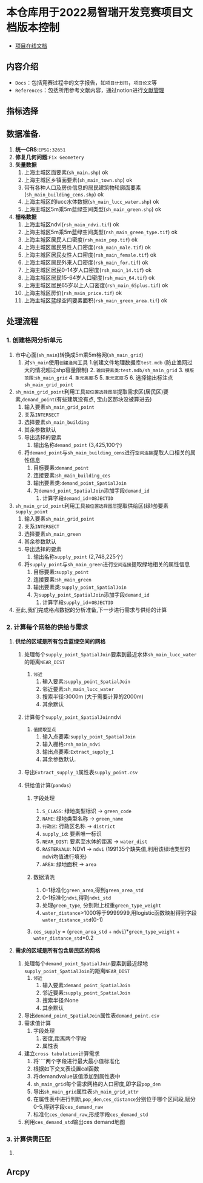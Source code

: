 # 本仓库用于2022易智瑞开发竞赛项目文档版本控制
- [项目在线文档](https://swamp-maraca-1c5.notion.site/ESRI-6c88c4d4c597494980ce11c6b599a9ab)




## 内容介绍
- `Docs`：包括竞赛过程中的文字报告，如`项目计划书`，`项目论文`等
- `References`：包括所用参考文献内容，通过notion进行[文献管理](https://swamp-maraca-1c5.notion.site/5c17b655b6a2430f8702d1dd13302f27?v=a24ed3d7d7be468581a8f53b17c56178)


## 指标选择

## 数据准备.
1. **统一CRS**:`EPSG:32651`
2. **修复几何问题**:`Fix Geometery`
3. **矢量数据**
   1. 上海主城区面要素(`sh_main.shp`) ok
   2. 上海主城区乡镇面要素(`sh_main_town.shp`) ok
   3. 带有各种人口及房价信息的居民建筑物轮廓面要素(`sh_main_building_cens.shp`) ok
   4. 上海主城区的lucc水体数据(`sh_main_lucc_water.shp`) ok
   5. 上海主城区5m乘5m蓝绿空间类型(`sh_main_green.shp`) ok
4. **栅格数据**
   1. 上海主城区ndvi(`rsh_main_ndvi.tif`) ok
   2. 上海主城区5m乘5m蓝绿空间类型(`rsh_main_green_type.tif`) ok
   3. 上海主城区居民人口密度(`rsh_main_pop.tif`) ok
   4. 上海主城区居民男性人口密度(`rsh_main_male.tif`) ok
   5. 上海主城区居民女性人口密度(`rsh_main_female.tif`) ok
   6. 上海主城区居民外来人口密度(`rsh_main_for.tif`) ok 
   7. 上海主城区居民0-14岁人口密度(`rsh_main_14.tif`) ok
   8. 上海主城区居民15-64岁人口密度(`rsh_main_64.tif`) ok
   9. 上海主城区居民65岁以上人口密度(`rsh_main_65plus.tif`) ok
   10. 上海主城区房价(`rsh_main_price.tif`) ok
   11. 上海主城区蓝绿空间要素面积(`rsh_main_green_area.tif`) ok

## 处理流程
### 1. 创建格网分析单元 
   1. 市中心面(`sh_main`)转换成5m乘5m格网(`sh_main_grid`)
      1. 对`sh_main`使用`创建渔网`工具
         1.创建文件地理数据库`test.mdb` (防止渔网过大的情况超过shp容量限制)
         2. `输出要素类`:`test.mdb/sh_main_grid`
         3. `模版范围`:`sh_main_grid`
         4. `象元高度`:5
         5. `象元宽度`:5
         6. 选择输出标注点`sh_main_grid_point`
   2. `sh_main_grid_point`利用工具`按位置选择图层`提取需求区(居民区)要素,`demand_point`(有些建筑没有点, 宝山区那块没被算进去)
      1. 输入要素`sh_main_grid_point`
      2. 关系`INTERSECT`
      3. 选择要素`sh_main_building`
      4. 其余参数默认
      5. 导出选择的要素
         1. 输出名称`demand_point` (3,425,100个)
      6. 将`demand_point`与`sh_main_building_cens`进行`空间连接`提取人口相关的属性信息
         1. 目标要素:`demand_point`
         2. 连接要素:`sh_main_building_ces`
         3. 输出要素类:`demand_point_SpatialJoin`
         4. 为`demand_point_SpatialJoin`添加字段`demand_id`
            1. 计算字段`demand_id`=`OBJECTID`
   3. `sh_main_grid_point`利用工具`按位置选择图层`提取供给区(绿地)要素`supply_point`
      1. 输入要素`sh_main_grid_point`
      2. 关系`INTERSECT`
      3. 选择要素`sh_main_green`
      4. 其余参数默认
      5. 导出选择的要素
         1. 输出名称`supply_point` (2,748,225个)
      6. 将`supply_point`与`sh_main_green`进行`空间连接`提取绿地相关的属性信息
         1. 目标要素:`supply_point`
         2. 连接要素:`sh_main_green`
         3. 输出要素类:`supply_point_SpatialJoin`
         4. 为`supply_point_SpatialJoin`添加字段`demand_id`
            1. 计算字段`supply_id`=`OBJECTID`
   4. 至此,我们完成格点数据的分析准备,下一步进行需求与供给的计算
### 2. 计算每个网格的供给与需求
   1. **供给的区域是所有包含蓝绿空间的网格**
      1. 处理每个`supply_point_SpatialJoin`要素到最近水体`sh_main_lucc_water`的距离`NEAR_DIST`
         1. `邻近`
            1. 输入要素:`supply_point_SpatialJoin`
            2. 邻近要素:`sh_main_lucc_water`
            3. 搜索半径:3000m (大于需要计算的2000m)
            4. 其余默认
      2. 计算每个`supply_point_SpatialJoin`ndvi
         1. `值提取至点`
            1. 输入点要素:`supply_point_SpatialJoin`
            2. 输入栅格:`rsh_main_ndvi`
            3. 输出点要素:`Extract_supply_1`
            4. 其余参数默认.
      3. 导出`Extract_supply_1`属性表`supply_point.csv`
   
      4. 供给值计算(`pandas`)
         1. 字段处理
            1. `S_CLASS`: 绿地类型标识 -> `green_code`
            2. `NAME`: 绿地类型名称 -> `green_name`
            3. `行政区`: 行政区名称 -> `district`
            4. `supply_id`: 要素唯一标识
            5. `NEAR_DIST`: 要素至水体的距离 -> `water_dist`
            6. `RASTERVALU`: NDVI -> `ndvi` (199135个缺失值,利用该绿地类型的ndvi均值进行填充)
            7. `AREA`: 绿地面积 -> `area`
         2. 数据清洗

            1. 0-1标准化`green_area`,得到`green_area_std`
            2.  0-1标准化`ndvi`,得到`ndvi_std`
            3.  处理`green_type`, 分别附上权重`green_type_weight`
            4.  `water_distance`>1000等于9999999,用logistic函数映射得到字段`water_distance_std`(0-1)
         3. `ces_supply` = (`green_area_std` + `ndvi`)*`green_type_weight` + `water_distance_std`*0.2
         
   2. **需求的区域是所有包含居民区的网格**
      1. 处理每个`demand_point_SpatialJoin`要素到最近绿地`supply_point_SpatialJoin`的距离`NEAR_DIST`
         1. `邻近`
            1. 输入要素:`demand_point_SpatialJoin`
            2. 邻近要素:`supply_point_SpatialJoin`
            3. 搜索半径:None
            4. 其余默认
      2. 导出`demand_point_SpatialJoin`属性表`demand_point.csv`
      3. 需求值计算
         1. 字段处理
            1. 密度,距离两个字段
            2. 属性表
      4. 建立`cross tabulation`计算需求
         1. 将````两个字段进行最大最小值标准化
         2. 根据如下交叉表设置cal函数
         3. 将demandvalue该值添加到属性表中
         4. `sh_main_grid`每个需求网格的人口密度,即字段`pop_den`
         5. 导出`sh_main_grid`属性表`sh_main_grid_attr`
         6. 在属性表中进行判断,`pop_den`,`ces_distance`分别位于哪个区间段,赋分0-5,得到字段`ces_demand_raw`
         7. 标准化`ces_demand_raw`,形成字段`ces_demand_std`
      5. 利用`ces_demand_std`输出ces demand地图

### 3. 计算供需匹配
   1. 


## Arcpy 
